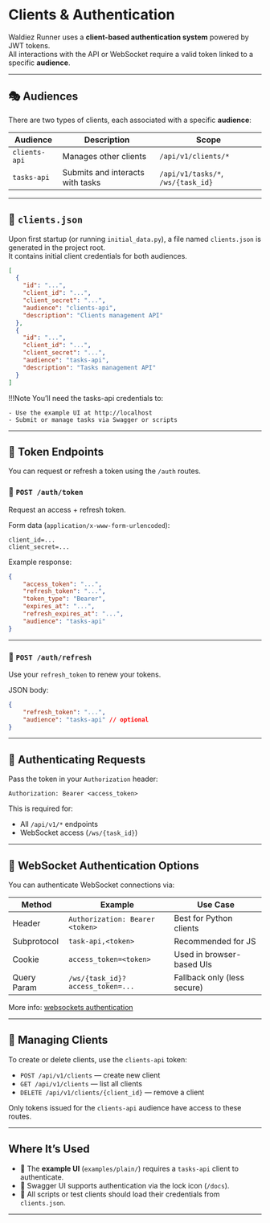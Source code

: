 # Clients & Authentication

Waldiez Runner uses a **client-based authentication system** powered by JWT tokens.  
All interactions with the API or WebSocket require a valid token linked to a specific **audience**.

---

## 🎭 Audiences

There are two types of clients, each associated with a specific **audience**:

| Audience       | Description                                | Scope              |
|----------------|--------------------------------------------|---------------------|
| `clients-api`  | Manages other clients                      | `/api/v1/clients/*` |
| `tasks-api`    | Submits and interacts with tasks           | `/api/v1/tasks/*`, `/ws/{task_id}` |

---

## 📂 `clients.json`

Upon first startup (or running `initial_data.py`), a file named `clients.json` is generated in the project root.  
It contains initial client credentials for both audiences.

```json
[
  {
    "id": "...",
    "client_id": "...",
    "client_secret": "...",
    "audience": "clients-api",
    "description": "Clients management API"
  },
  {
    "id": "...",
    "client_id": "...",
    "client_secret": "...",
    "audience": "tasks-api",
    "description": "Tasks management API"
  }
]
```

!!!Note
    You’ll need the tasks-api credentials to:

    - Use the example UI at http://localhost
    - Submit or manage tasks via Swagger or scripts

---

## 🔐 Token Endpoints

You can request or refresh a token using the `/auth` routes.

### 🔸 `POST /auth/token`

Request an access + refresh token.

Form data (`application/x-www-form-urlencoded`):

    client_id=...
    client_secret=...

Example response:

```json
{
    "access_token": "...",
    "refresh_token": "...",
    "token_type": "Bearer",
    "expires_at": "...",
    "refresh_expires_at": "...",
    "audience": "tasks-api"
}
```

---

### 🔄 `POST /auth/refresh`

Use your `refresh_token` to renew your tokens.

JSON body:

```json
{
    "refresh_token": "...",
    "audience": "tasks-api" // optional
}
```

---

## 📡 Authenticating Requests

Pass the token in your `Authorization` header:

    Authorization: Bearer <access_token>

This is required for:

- All `/api/v1/*` endpoints
- WebSocket access (`/ws/{task_id}`)

---

## 🔌 WebSocket Authentication Options

You can authenticate WebSocket connections via:

| Method       | Example                              | Use Case                |
|--------------|---------------------------------------|--------------------------|
| Header       | `Authorization: Bearer <token>`      | Best for Python clients |
| Subprotocol  | `task-api,<token>`                   | Recommended for JS      |
| Cookie       | `access_token=<token>`               | Used in browser-based UIs |
| Query Param  | `/ws/{task_id}?access_token=...`     | Fallback only (less secure) |

More info: [websockets authentication](https://websockets.readthedocs.io/en/stable/topics/authentication.html)

---

## 🧪 Managing Clients

To create or delete clients, use the `clients-api` token:

- `POST /api/v1/clients` — create new client
- `GET /api/v1/clients` — list all clients
- `DELETE /api/v1/clients/{client_id}` — remove a client

Only tokens issued for the `clients-api` audience have access to these routes.

---

## Where It’s Used

- 🔐 The **example UI** (`examples/plain/`) requires a `tasks-api` client to authenticate.
- 🔧 Swagger UI supports authentication via the lock icon (`/docs`).
- 🧪 All scripts or test clients should load their credentials from `clients.json`.

---

<!-- > Want a CLI or token generator?  
> You can reuse the contents of `initial_data.py` or use the `/clients` API directly. -->
